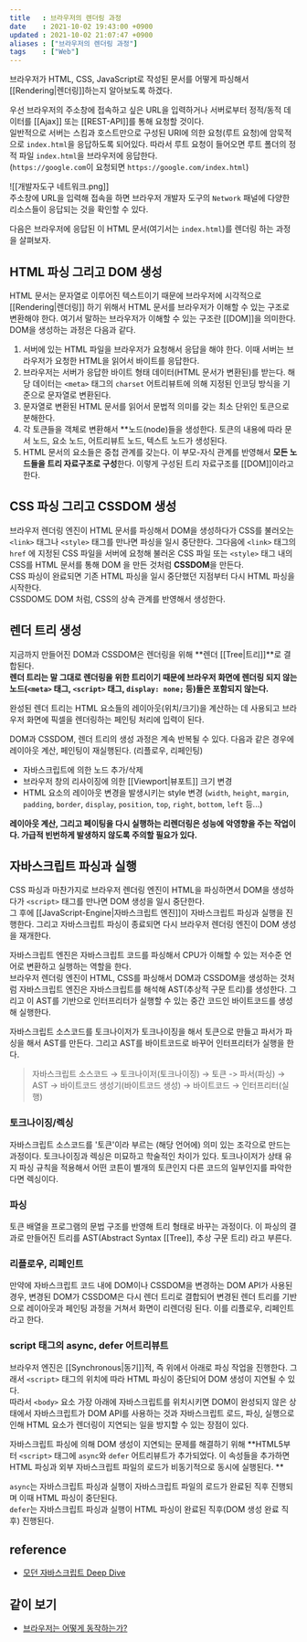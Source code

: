 ```yaml
---
title   : 브라우저의 렌더링 과정 
date    : 2021-10-02 19:43:00 +0900
updated : 2021-10-02 21:07:47 +0900
aliases : ["브라우저의 렌더링 과정"]
tags    : ["Web"]
---
```


브라우저가 HTML, CSS, JavaScript로 작성된 문서를 어떻게 파싱해서 [[Rendering|렌더링]]하는지 알아보도록 하겠다.

우선 브라우저의 주소창에 접속하고 싶은 URL을 입력하거나 서버로부터 정적/동적 데이터를 [[Ajax]] 또는 [[REST-API]]를 통해 요청할 것이다.   
일반적으로 서버는 스킴과 호스트만으로 구성된 URI에 의한 요청(루트 요청)에 암묵적으로 `index.html`을 응답하도록 되어있다. 따라서 루트 요청이 들어오면 루트 폴더의 정적 파일 `index.html`을 브라우저에 응답한다.   
(`https://google.com`이 요청되면 `https://google.com/index.html`)

![[개발자도구 네트워크.png]]  
주소창에 URL을 입력해 접속을 하면 브라우저 개발자 도구의 `Network` 패널에 다양한 리소스들이 응답되는 것을 확인할 수 있다.  

다음은 브라우저에 응답된 이 HTML 문서(여기서는 `index.html`)를 렌더링 하는 과정을 살펴보자.  
## HTML 파싱 그리고 DOM 생성
HTML 문서는 문자열로 이루어진 텍스트이기 때문에 브라우저에 시각적으로 [[Rendering|렌더링]] 하기 위해서 HTML 문서를 브라우저가 이해할 수 있는 구조로 변환해야 한다. 여기서 말하는 브라우저가 이해할 수 있는 구조란 [[DOM]]을 의미한다. DOM을 생성하는 과정은 다음과 같다.  

1. 서버에 있는 HTML 파일을 브라우저가 요청해서 응답을 해야 한다. 이때 서버는 브라우저가 요청한 HTML을 읽어서 바이트를 응답한다. 
2. 브라우저는 서버가 응답한 바이트 형태 데이터(HTML 문서가 변환된)를 받는다. 해당 데이터는  `<meta>` 태그의 `charset` 어트리뷰트에 의해 지정된 인코딩 방식을 기준으로 문자열로 변환된다.  
3. 문자열로 변환된 HTML 문서를 읽어서 문법적 의미를 갖는 최소 단위인 토큰으로 분해한다.  
4. 각 토큰들을 객체로 변환해서 **노드(node)들을 생성한다. 토큰의 내용에 따라 문서 노드, 요소 노드, 어트리뷰트 노드, 텍스트 노드가 생성된다. 
5. HTML 문서의 요소들은 중첩 관계를 갖는다. 이 부모-자식 관계를 반영해서 **모든 노드들을 트리 자료구조로 구성**한다. 이렇게 구성된 트리 자료구조를 [[DOM]]이라고 한다.  

## CSS 파싱 그리고 CSSDOM 생성 
브라우저 렌더링 엔진이 HTML 문서를 파싱해서 DOM을 생성하다가 CSS를 불러오는 `<link>` 태그나 `<style>` 태그를 만나면 파싱을 일시 중단한다. 그다음에 `<link>` 태그의 `href` 에 지정된 CSS 파일을 서버에 요청해 불러온 CSS 파일 또는 `<style>` 태그 내의 CSS를 HTML 문서를 통해 DOM 을 만든 것처럼 **CSSDOM**을 만든다.  
CSS 파싱이 완료되면 기존 HTML 파싱을 일시 중단했던 지점부터 다시 HTML 파싱을 시작한다.  
CSSDOM도 DOM 처럼, CSS의 상속 관계를 반영해서 생성한다.  

## 렌더 트리 생성 
지금까지 만들어진 DOM과 CSSDOM은 렌더링을 위해 **렌더 [[Tree|트리]]**로 결합된다.  
**렌더 트리는 말 그대로 렌더링을 위한 트리이기 때문에 브라우저 화면에 렌더링 되지 않는 노드(`<meta>` 태그, `<script>` 태그, `display: none;` 등)들은 포함되지 않는다.** 

완성된 렌더 트리는 HTML 요소들의 레이아웃(위치/크기)을 계산하는 데 사용되고 브라우저 화면에 픽셀을 렌더링하는 페인팅 처리에 입력이 된다.  

DOM과 CSSDOM, 렌더 트리의 생성 과정은 계속 반복될 수 있다. 다음과 같은 경우에 레이아웃 계산, 페인팅이 재실행된다. (리플로우, 리페인팅)
- 자바스크립트에 의한 노드 추가/삭제
- 브라우저 창의 리사이징에 의한 [[Viewport|뷰포트]] 크기 변경 
- HTML 요소의 레이아웃 변경을 발생시키는 style 변경 (`width`, `height`, `margin`, `padding`, `border`, `display`, `position`, `top`, `right`, `bottom`, `left` 등...)

**레이아웃 계산, 그리고 페이팅을 다시 실행하는 리렌더링은 성능에 악영향을 주는 작업이다. 가급적 빈번하게 발생하지 않도록 주의할 필요가 있다.**

## 자바스크립트 파싱과 실행
CSS 파싱과 마찬가지로 브라우저 렌더링 엔진이 HTML을 파싱하면서 DOM을 생성하다가 `<script>` 태그를 만나면 DOM 생성을 일시 중단한다.  
그 후에 [[JavaScript-Engine|자바스크립트 엔진]]이 자바스크립트 파싱과 실행을 진행한다. 그리고 자바스크립트 파싱이 종료되면 다시 브라우저 렌더링 엔진이 DOM 생성을 재개한다.  

자바스크립트 엔진은 자바스크립트 코드를 파싱해서 CPU가 이해할 수 있는 저수준 언어로 변환하고 실행하는 역할을 한다.  
브라우저 렌더링 엔진이 HTML, CSS를 파싱해서 DOM과 CSSDOM을 생성하는 것처럼 자바스크립트 엔진은 자바스크립트를 해석해 AST(추상적 구문 트리)를 생성한다. 그리고 이 AST를 기반으로 인터프리터가 실행할 수 있는 중간 코드인 바이트코드를 생성해 실행한다.  

자바스크립트 소스코드를 토크나이저가 토크나이징을 해서 토큰으로 만들고 파서가 파싱을 해서 AST를 만든다. 그리고 AST를 바이트코드로 바꾸어 인터프리터가 실행을 한다.  

> 자바스크립트 소스코드 →  토크나이저(토크나이징) → 토큰  -> 파서(파싱) → AST → 바이트코드 생성기(바이트코드 생성) → 바이트코드 → 인터프리터(실행) 

### 토크나이징/렉싱 
자바스크립트 소스코드를 '토큰'이라 부르는 (해당 언어에) 의미 있는 조각으로 만드는 과정이다. 
토크나이징과 렉싱은 미묘하고 학술적인 차이가 있다. 토크나이저가 상태 유지 파싱 규칙을 적용해서 어떤 코튼이 별개의 토큰인지 다른 코드의 일부인지를 파악한다면 렉싱이다.  

### 파싱
토큰 배열을 프로그램의 문법 구조를 반영해 트리 형태로 바꾸는 과정이다. 이 파싱의 결과로 만들어진 트리를 AST(Abstract Syntax [[Tree]], 추상 구문 트리) 라고 부른다. 

### 리플로우, 리페인트
만약에 자바스크립트 코드 내에 DOM이나 CSSDOM을 변경하는 DOM API가 사용된 경우, 변경된 DOM가 CSSDOM은 다시 렌더 트리로 결합되어 변경된 렌더 트리를 기반으로 레이아웃과 페인팅 과정을 거쳐서 화면이 리렌더링 된다. 이를 리플로우, 리페인트라고 한다.  

### script 태그의 async, defer 어트리뷰트  
브라우저 엔진은 [[Synchronous|동기]]적, 즉 위에서 아래로 파싱 작업을 진행한다. 그래서 `<script>` 태그의 위치에 따라 HTML 파싱이 중단되어 DOM 생성이 지연될 수 있다.   
따라서 `<body>` 요소 가장 아래에 자바스크립트를 위치시키면 DOM이 완성되지 않은 상태에서 자바스크립트가 DOM API를 사용하는 것과 자바스크립트 로드, 파싱, 실행으로 인해 HTML 요소가 렌더링이 지연되는 일을 방지할 수 있는 장점이 있다.  

자바스크립트 파싱에 의해 DOM 생성이 지연되는 문제를 해결하기 위해 **HTML5부터 `<script>` 태그에 `async`와 `defer` 어트리뷰트가 추가되었다. 이 속성들을 추가하면 HTML 파싱과 외부 자바스크립트 파일의 로드가 비동기적으로 동시에 실행된다.  **

`async`는 자바스크립트 파싱과 실행이 자바스크립트 파일의 로드가 완료된 직후 진행되며 이때 HTML 파싱이 중단된다.  
`defer`는 자바스크립트 파싱과 실행이 HTML 파싱이 완료된 직후(DOM 생성 완료 직후)   진행된다.  

## reference 
- [모던 자바스크립트 Deep Dive](http://www.kyobobook.co.kr/product/detailViewKor.laf?ejkGb=KOR&mallGb=KOR&barcode=9791158392239&orderClick=LEa&Kc=)


## 같이 보기
- [브라우저는 어떻게 동작하는가?](https://d2.naver.com/helloworld/59361)